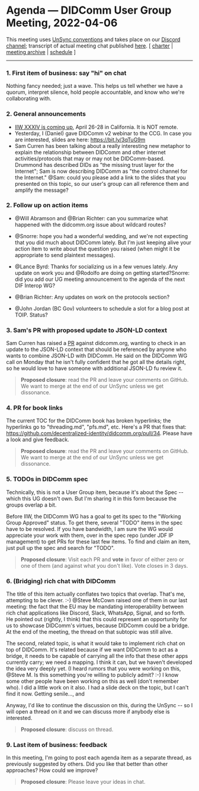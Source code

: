 # Agenda &mdash; DIDComm User Group Meeting, 2022-04-06

This meeting uses [UnSync conventions](https://hackmd.io/@dhh1128/Sk5_Gb2J9) and takes place on our [Discord channel](https://discord.gg/eNN4Wns6Jb); transcript of actual meeting chat published [here](202?-??-??-transcript.md).
[ [charter](https://github.com/decentralized-identity/didcomm-usergroup/tree/main/charter.md) | [meeting archive](https://github.com/decentralized-identity/didcomm-usergroup/tree/main/meetings/) |  [schedule](https://github.com/decentralized-identity/didcomm-usergroup/tree/main/schedule.md) ]

<hr>

### 1. First item of business: say "hi" on chat
Nothing fancy needed; just a wave. This helps us tell whether we have a quorum, interpret silence, hold people accountable, and know who we're collaborating with.

### 2. General announcements
* [IIW XXXIV is coming up](https://internetidentityworkshop.com/), April 26-28 in California. It is NOT remote.
* Yesterday, I (Daniel) gave DIDComm v2 webinar to the CCG. In case you are interested, slides are here: https://bit.ly/3qTuG9m
* Sam Curren has been talking about a really interesting new metaphor to explain the relationship between DIDComm and other internet activities/protocols that may or may not be DIDComm-based. Drummond has described DIDs as "the missing trust layer for the Internet"; Sam is now describing DIDComm as "the control channel for the Internet." @Sam: could you please add a link to the slides that you presented on this topic, so our user's group can all reference them and amplify the message?

### 2. Follow up on action items
* @Will Abramson and @Brian Richter: can you summarize what happened with the didcomm.org issue about wildcard routes?

* @Snorre: hope you had a wonderful wedding, and we're not expecting that you did much about DIDComm lately. But I'm just keeping alive your action item to write about the question you raised (when might it be appropriate to send plaintext messages).

* @Lance Byrd: Thanks for socializing us in a few venues lately. Any update on work you and @Rodolfo are doing on getting started?Snorre: did you add our UG meeting announcement to the agenda of the next DIF Interop WG?

* @Brian Richter: Any updates on work on the protocols section?

* @John Jordan (BC Gov) volunteers to schedule a slot for a blog post at TOIP. Status?

### 3. Sam's PR with proposed update to JSON-LD context
Sam Curren has raised a [PR](https://github.com/decentralized-identity/didcomm.org/pull/33) against didcomm.org, wanting to check in an update to the JSON-LD context that should be referenced by anyone who wants to combine JSON-LD with DIDComm. He said on the DIDComm WG call on Monday that he isn't fully confident that he got all the details right, so he would love to have someone with additional JSON-LD fu review it.

>**Proposed closure**: read the PR and leave your comments on GitHub. We want to merge at the end of our UnSync unless we get dissonance.

### 4. PR for book links
The current TOC for the DIDComm book has broken hyperlinks; the hyperlinks go to "threading.md", "pfs.md", etc. Here's a PR that fixes that: https://github.com/decentralized-identity/didcomm.org/pull/34. Please have a look and give feedback.

>**Proposed closure**: read the PR and leave your comments on GitHub. We want to merge at the end of our UnSync unless we get dissonance.

### 5. TODOs in DIDComm spec

Technically, this is not a User Group item, because it's about the Spec -- which this UG doesn't own. But I'm sharing it in this form because the groups overlap a bit.

Before IIW, the DIDComm WG has a goal to get its spec to the "Working Group Approved" status. To get there, several "TODO" items in the spec have to be resolved. If you have bandwidth, I am sure the WG would appreciate your work with them, over in the spec repo (under JDF IP management) to get PRs for these last few items. To find and claim an item, just pull up the spec and search for "TODO".

>**Proposed closure**: Visit each PR and **vote** in favor of either zero or one of them (and against what you don't like). Vote closes in 3 days.

### 6. (Bridging) rich chat with DIDComm

The title of this item actually conflates two topics that overlap. That's me, attempting to be clever. :-) @Steve McCown raised one of them in our last meeting: the fact that the EU may be mandating interoperability between rich chat applications like Discord, Slack, WhatsApp, Signal, and so forth. He pointed out (rightly, I think) that this could represent an opportunity for us to showcase DIDComm's virtues, because DIDComm could be a bridge. At the end of the meeting, the thread on that subtopic was still alive.

The second, related topic, is what it would take to implement rich chat on top of DIDComm. It's related because if we want DIDComm to act as a bridge, it needs to be capable of carrying all the info that these other apps currently carry; we need a mapping. I think it can, but we haven't developed the idea very deeply yet. (I heard rumors that you were working on this, @Steve M. Is this something you're willing to publicly admit? :-) I know some other people have been working on this as well (don't remember who). I did a little work on it also. I had a slide deck on the topic, but I can't find it now. Getting senile..., and 

Anyway, I'd like to continue the discussion on this, during the UnSync -- so I will open a thread on it and we can discuss more if anybody else is interested.

>**Proposed closure**: discuss on thread.

### 9. Last item of business: feedback

In this meeting, I'm going to post each agenda item as a separate thread, as previously suggested by others. Did you like that better than other approaches? How could we improve?

>**Proposed closure**: Please leave your ideas in chat.
